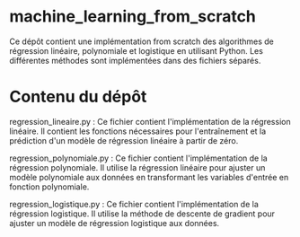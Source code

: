 # machine_learning_from_scratch
Ce dépôt contient une implémentation from scratch des algorithmes de régression linéaire, polynomiale et logistique en utilisant Python. Les différentes méthodes sont implémentées dans des fichiers séparés.

# Contenu du dépôt
regression_lineaire.py : Ce fichier contient l'implémentation de la régression linéaire. Il contient les fonctions nécessaires pour l'entraînement et la prédiction d'un modèle de régression linéaire à partir de zéro.

regression_polynomiale.py : Ce fichier contient l'implémentation de la régression polynomiale. Il utilise la régression linéaire pour ajuster un modèle polynomiale aux données en transformant les variables d'entrée en fonction polynomiale.

regression_logistique.py : Ce fichier contient l'implémentation de la régression logistique. Il utilise la méthode de descente de gradient pour ajuster un modèle de régression logistique aux données.
